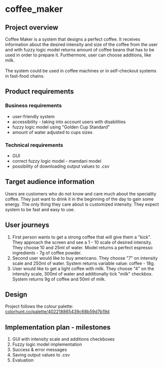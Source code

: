 # coffee_maker

## Project overview
Coffee Maker is a system that designs a perfect coffee. It receives information about the desired intensity and size of the coffee from the user and with fuzzy logic model returns amount of coffee beans that has to be used in order to prepare it. Furthermore, user can choose additions, like milk. 
<br><br>
The system could be used in coffee machines or in self-checkout systems in fast-food chains.

## Product requirements
### Business requirements
* user-friendly system
* accessibility - taking into account users with disabilities
* fuzzy logic model using "Golden Cup Standard"
* amount of water adjusted to cups sizes

### Technical requirements
* GUI
* correct fuzzy logic model - mamdani model
* possibility of downloading output values to .csv

## Target audience information
Users are customers who do not know and care much about the speciality coffee. They just want to drink it in the beginning of the day to gain some energy. The only thing they care about is customized intensity. They expect system to be fast and easy to use. 

## User journeys
1. First person wants to get a strong coffee that will give them a "kick". They approach the screen and see a 1 - 10 scale of desired intensity. They choose 10 and 25ml of water. Model returns a perfect espresso ingredients - 7g of coffee powder. 
2. Second user would like to buy americano. They choose "7" on intensity scale and 250ml of water. System returns variable value: coffee - 18g.
3. User would like to get a light coffee with milk. They choose "4" on the intensity scale, 300ml of water and additionally tick "milk" checkbox. System returns 9g of coffee and 50ml of milk. 

## Design
Project follows the colour palette: [colorhunt.co/palette/402218865439c68b59d7b19d](colorhunt.co/palette/402218865439c68b59d7b19d)

## Implementation plan - milestones
1. GUI with intensity scale and additions checkboxes
2. Fuzzy logic model implementation
3. Success & error messages 
4. Saving output values to .csv
5. Evaluation

